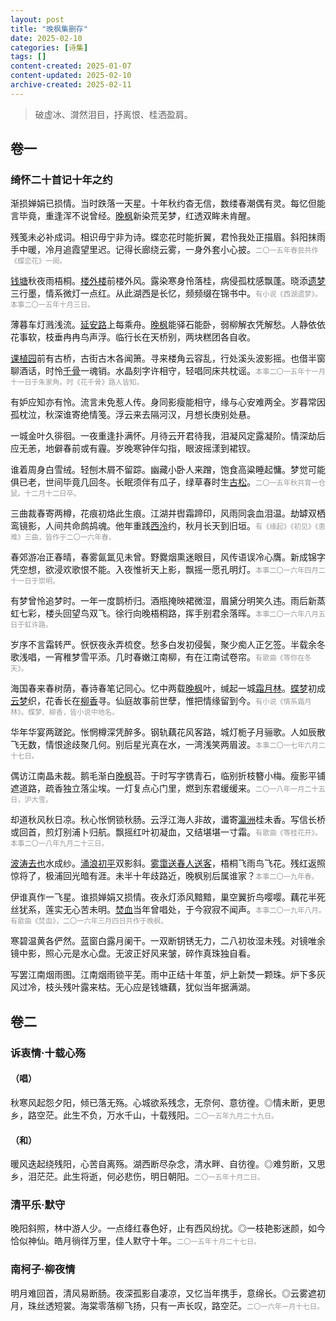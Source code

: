 ```yaml
---
layout: post
title: "晚枫集删存"
date: 2025-02-10
categories: [诗集]
tags: []
content-created: 2025-01-07
content-updated: 2025-02-10
archive-created: 2025-02-11
---
```


> 破虚冰、潸然泪目，抒离恨、桂洒盈肩。

## 卷一

### 绮怀二十首记十年之约

渐损婵娟已损情。当时跌落一天星。十年秋约杳无信，数缕春潮偶有灵。每忆但能言毕竟，重逢浑不说曾经。<u>晚枫</u>新染荒芜梦，红透双眸未肯醒。

残笺未必补成词。相识毋宁非为诗。蝶恋花时能折翼，君怜我处正描眉。斜阳抹雨手中暖，冷月追霞望里迟。记得长廊绕云雾，一身外套小心披。<span style="color: #999; font-size: 0.8em">二〇一五年春尝共作《蝶恋花》一阕。</span>

<u>钱塘</u>秋夜雨梧桐。<u>楼外楼</u>前楼外风。露染寒身怜落桂，病侵孤枕感飘蓬。晓添<u>遗梦</u>三行墨，情系微灯一点红。从此湖西是长忆，频频缀在锦书中。<span style="color: #999; font-size: 0.8em">有小说《西湖遗梦》。本事二〇一五年十月三日。</span>

薄暮车灯溅浅流。<u>延安路</u>上每乘舟。<u>晚枫</u>能驿石能卧，弱柳解衣凭解愁。人静依依花事软，枝垂冉冉鸟声浮。临行长在天桥别，两块糕团各自收。

<u>课植园</u>前有古桥，古街古木各闻箫。寻来楼角云容乱，行处溪头波影摇。也借半窗聊酒话，时怜<u>千骨</u>一魂销。水晶刻字许相守，轻唱同床共枕谣。<span style="color: #999; font-size: 0.8em">本事二〇一五年十一月十一日于朱家角。时《花千骨》路人皆知。</span>

有妒应知亦有怜。流言未免惹人传。身同影瘦能相守，缘与心安难两全。岁暮常因孤枕泣，秋深谁寄绝情笺。浮云来去隔河汉，月想长庚别处悬。

一城金叶久徘徊。一夜重逢扑满怀。月待云开君待我，泪凝风定露凝阶。情深劫后应无恙，地僻春前或有霾。岁晚寒钟伴勾指，眼波摇漾到裙钗。

谁着周身白雪绒。轻刨木屑不留踪。幽藏小卧人来蹭，饱食高粱睡起慵。梦觉可能俱已老，世间毕竟几回冬。长眠须伴有瓜子，绿草春时生<u>古松</u>。<span style="color: #999; font-size: 0.8em">二〇一五年秋共育一仓鼠。十二月十二日卒。</span>

三曲裁春寄两樽，花痕初烙此生痕。江湖并辔霜蹄印，风雨同衾血泪温。劫罅双栖鸾镜影，人间共命鹧鸪魂。他年重践<u>西泠</u>约，秋月长天到旧垣。<span style="color: #999; font-size: 0.8em">有《缘起》《初见》《患难》三曲，皆作于二〇一六年春。</span>

春郊游冶正春晴，春雾氤氲见未曾。野爨烟熏迷眼目，风传语误冷心膺。新成锦字凭空想，欲浸欢歌恨不能。入夜惟祈天上影，飘摇一愿孔明灯。<span style="color: #999; font-size: 0.8em">本事二〇一六年四月二十一日于崇明。</span>

有梦曾怜追梦时。一年一度鹊桥归。酒瓶掩映裙微湿，眉黛分明笑久违。雨后新蒸虹七彩，楼头回望鸟双飞。徐行向晚梧桐路，挥手别君余落晖。<span style="color: #999; font-size: 0.8em">本事二〇一六年八月五日于虹许路。</span>

岁序不言霜转严。恹恹夜永弄梳奁。愁多白发初侵鬓，聚少痴人正乞签。半载余冬歌浅唱，一宵稚梦雪平添。几时春嫩江南柳，有在江南试卷帘。<span style="color: #999; font-size: 0.8em">有歌曲《等你在冬天》。</span>

海国春来春树荫，春诗春笔记同心。忆中两载<u>晚枫</u>叶，缄起一城<u>霜月林</u>。<u>蝶梦</u>初成<u>云梦</u>织，花香长在<u>柳香</u>寻。仙庭故事前世孽，惟把情缘留到今。<span style="color: #999; font-size: 0.8em">有小说《情系霜月林》。蝶梦、柳香，皆小说中地名。</span>

华年华宴两蹉跎。怅惘樽深凭醉多。钢轨藕花风客路，城灯栀子月骊歌。人如辰散飞无数，情恨途歧聚几何。别后星光真在水，一湾浅笑两眉波。<span style="color: #999; font-size: 0.8em">本事二〇一七年六月二十七日。</span>

偶访江南晶未裁。鹅毛渐白<u>晚枫</u>苔。于时写字镌青石，临别折枝簪小梅。瘦影平铺遮道路，疏香独立落尘埃。一灯复点心门里，燃到东君缓缓来。<span style="color: #999; font-size: 0.8em">二〇一八年一月二十五日，沪大雪。</span>

却道秋风秋日凉。秋心怅惘锁秋肠。云浮江海人非故，谶寄<u>瀛洲</u>桂未香。写信长桥或回首，煎灯别浦卜归航。飘摇红叶初凝血，又结堪堪一寸霜。<span style="color: #999; font-size: 0.8em">有歌曲《等桂花开》。本事二〇一八年九月二十三日。</span>

<u>波涛去也</u>水成纱。<u>涌浪初平</u>双影斜。<u>雾霭送春人送客</u>，梧桐飞雨鸟飞花。残红返照惊将了，极浦回光暗有涯。未半十年歧路近，晚枫别后属谁家？<span style="color: #999; font-size: 0.8em">本事二〇一九年春。</span>

伊谁真作一飞星。谁损婵娟又损情。夜永灯添风黯黯，巢空翼折鸟嘤嘤。藕花半死丝犹系，莲实无心苦未明。<u>焚血</u>当年曾唱处，于今寂寂不闻声。<span style="color: #999; font-size: 0.8em">本事二〇一九年八月。有歌曲《焚血》，二〇一六年三月四日共作于晚枫。</span>

寒碧温黄各俨然。蓝窗白露月阑干。一双断钥锈无力，二八初妆湿未残。对镜唯余镜中影，照心元是水心盘。无波正好风来皱，碎作真珠独自看。

写罢江南烟雨图。江南烟雨锁平芜。雨中正结十年茧，炉上新焚一颗珠。炉下多灰风过冷，枝头残叶露来枯。无心应是钱塘藕，犹似当年据满湖。

## 卷二

### 诉衷情·十载心殇

#### （唱）

秋寒风起怨夕阳，倾已落无殇。心城欲系残念，无奈何、意彷徨。◎情未断，更思乡，路空茫。此生不负，万水千山，十载残阳。<span style="color: #999; font-size: 0.8em">二〇一五年九月二十九日。</span>

#### （和）

暖风迭起绕残阳，心苦自离殇。湖西断尽杂念，清水畔、自彷徨。◎难剪断，又思乡，泪茫茫。此生将逝，何必悲伤，明日朝阳。<span style="color: #999; font-size: 0.8em">二〇一五年十月二日。</span>

### 清平乐·默守

晚阳斜照，林中游人少。一点绛红春色好，止有西风纷扰。◎一枝艳影迷颜，如今恰似神仙。皓月徜徉万里，佳人默守十年。<span style="color: #999; font-size: 0.8em">二〇一五年十月二十七日。</span>

### 南柯子·柳夜情 

明月难回首，清风易断肠。夜深孤影自凄凉，又忆当年携手，意绵长。◎云雾遮初月，珠丝透短裳。海棠零落柳飞扬，只有一声长叹，路空茫。<span style="color: #999; font-size: 0.8em">二〇一六年一月十七日。</span>
